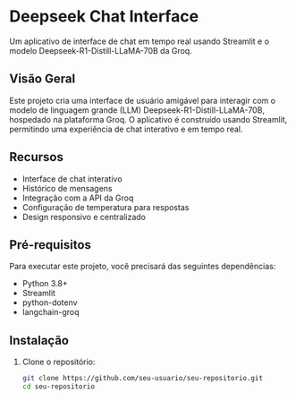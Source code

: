 # Deepseek Chat Interface

Um aplicativo de interface de chat em tempo real usando Streamlit e o modelo Deepseek-R1-Distill-LLaMA-70B da Groq.

## Visão Geral

Este projeto cria uma interface de usuário amigável para interagir com o modelo de linguagem grande (LLM) Deepseek-R1-Distill-LLaMA-70B, hospedado na plataforma Groq. O aplicativo é construído usando Streamlit, permitindo uma experiência de chat interativo e em tempo real.

## Recursos

- Interface de chat interativo
- Histórico de mensagens
- Integração com a API da Groq
- Configuração de temperatura para respostas
- Design responsivo e centralizado

## Pré-requisitos

Para executar este projeto, você precisará das seguintes dependências:

- Python 3.8+
- Streamlit
- python-dotenv
- langchain-groq

## Instalação

1. Clone o repositório:
   ```bash
   git clone https://github.com/seu-usuario/seu-repositorio.git
   cd seu-repositorio